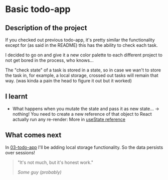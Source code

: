 # Basic todo-app

## Description of the project

If you checked out previous todo-app, it's pretty similar the functionality except for (as said in the README) this has the ability to check each task.

I decided to go on and give it a new color palette to each different project to not get bored in the process, who knows...

The "check state" of a task is stored in a state, so in case we wan't to store the task in, for example, a local storage, crossed out tasks will remain that way. (was kinda a pain the head to figure it out but it worked)

## I learnt

- What happens when you mutate the state and pass it as new state... -> nothing! You need to create a new reference of that object to React actually run any re-render: More in [useState reference](https://react.dev/reference/react/useState#updating-objects-and-arrays-in-state)

## What comes next

In [03-todo-app](../03-todo-app/) I'll be adding local storage functionality. So the data persists over  sessions!

> "It's not much, but it's honest work."
>
> _Some guy (probably)_
